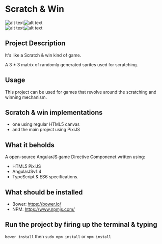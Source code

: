 
# Scratch & Win

![alt text](https://avatars0.githubusercontent.com/u/139426?v=3&s=400 "Logo Title Text 1")![alt text](http://photos3.meetupstatic.com/photos/event/7/9/1/0/600_303990992.jpeg "Logo Title Text 1")      
![alt text](https://pbs.twimg.com/profile_images/3536632979/66db62603f426a8fc6664081811be6d4.png "Logo Title Text 1")![alt text](https://fknop.gallery.vsassets.io/_apis/public/gallery/publisher/fknop/extension/vscode-npm/3.3.0/assetbyname/Microsoft.VisualStudio.Services.Icons.Default "Logo Title Text 1")      
 
## Project Description  

It's like a Scratch & win kind of game.    

A 3 * 3 matrix of randomly generated sprites used for scratching. 


## Usage   

This project can be used for games that revolve around the scratching and winning mechanism.    


## Scratch & win implementations

- one using regular HTML5 canvas   
- and the main project using PixiJS   


## What it beholds   

A open-source AngularJS game Directive Componenet written using:
 - HTML5 PixiJS 
 - AngularJSv1.4
 - TypeScript & ES6 specifications.           


## What should be installed  

- Bower: https://bower.io/          
- NPM: https://www.npmjs.com/           
 

## Run the project by firing up the terminal & typing

``` bower install ```
then
``` sudo npm install ``` or ``` npm install ```
